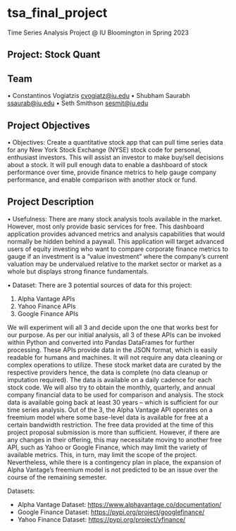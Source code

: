 # tsa_final_project
Time Series Analysis Project @ IU Bloomington in Spring 2023

## Project: Stock Quant

## Team 
•	Constantinos Vogiatzis cvogiatz@iu.edu 
•	Shubham Saurabh ssaurab@iu.edu 
•	Seth Smithson sesmit@iu.edu 

## Project Objectives 
•	Objectives: 
Create a quantitative stock app that can pull time series data for any New York Stock Exchange (NYSE) stock code for personal, enthusiast investors. This will assist an investor to make buy/sell decisions about a stock. It will pull enough data to enable a dashboard of stock performance over time, provide finance metrics to help gauge company performance, and enable comparison with another stock or fund.

## Project Description
•	Usefulness: 
There are many stock analysis tools available in the market. However, most only provide basic services for free. This dashboard application provides advanced metrics and analysis capabilities that would normally be hidden behind a paywall.
This application will target advanced users of equity investing who want to compare corporate finance metrics to gauge if an investment is a “value investment” where the company’s current valuation may be undervalued relative to the market sector or market as a whole but displays strong finance fundamentals.

•	Dataset: 
There are 3 potential sources of data for this project:
1.	Alpha Vantage APIs
2.	Yahoo Finance APIs
3.	Google Finance APIs

We will experiment will all 3 and decide upon the one that works best for our purpose. As per our initial analysis, all 3 of these APIs can be invoked within Python and converted into Pandas DataFrames for further processing.
These APIs provide data in the JSON format, which is easily readable for humans and machines. It will not require any data cleaning or complex operations to utilize. These stock market data are curated by the respective providers hence, the data is complete (no data cleanup or imputation required). 
The data is available on a daily cadence for each stock code. We will also try to obtain the monthly, quarterly, and annual company financial data to be used for comparison and analysis. The stock data is available going back at least 30 years – which is sufficient for our time series analysis. 
Out of the 3, the Alpha Vantage API operates on a freemium model where some base-level data is available for free at a certain bandwidth restriction. The free data provided at the time of this project proposal submission is more than sufficient. However, if there are any changes in their offering, this may necessitate moving to another free API, such as Yahoo or Google Finance, which may limit the variety of available metrics. This, in turn, may limit the scope of the project. Nevertheless, while there is a contingency plan in place, the expansion of Alpha Vantage’s freemium model is not predicted to be an issue over the course of the remaining semester.

Datasets:
- Alpha Vantage Dataset: https://www.alphavantage.co/documentation/
- Google Finance Dataset: https://pypi.org/project/googlefinance/ 
- Yahoo Finance Dataset: https://pypi.org/project/yfinance/ 
